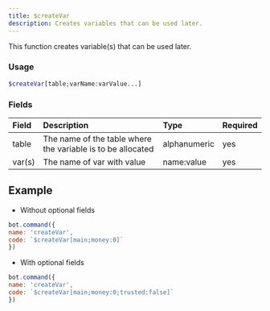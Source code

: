 ```yaml
---
title: $createVar
description: Creates variables that can be used later.
---
```


This function creates variable\(s\) that can be used later.

### Usage 
```php
$createVar[table;varName:varValue...]
```
### Fields

| Field | Description | Type | Required |
| :--- | :--- | :--- | :--- |
|table|The name of the table where the variable is to be allocated|alphanumeric|yes|
| var\(s\) | The name of var with value | name:value | yes |

## Example

- Without optional fields

```javascript
bot.command({
name: 'createVar',
code: `$createVar[main;money:0]`
})
```

- With optional fields

```javascript
bot.command({
name: 'createVar',
code: `$createVar[main;money:0;trusted:false]`
})
```

